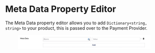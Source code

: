 # Meta Data Property Editor

The Meta Data property editor allows you to add `Dictionary<string, string>` to your product, this is passed over to the Payment Provider.

<figure><img src="../../../.gitbook/assets/MetaDataPropertyEditor.png" alt=""><figcaption></figcaption></figure>
